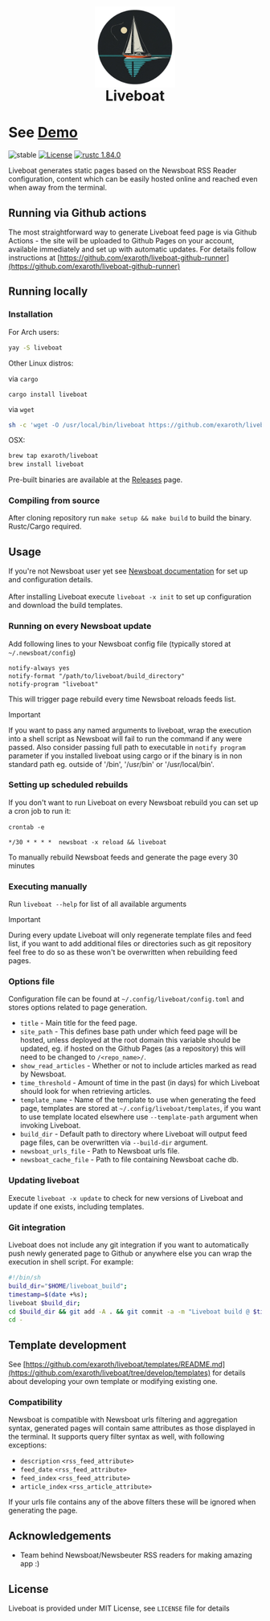 <h1 align="center">
<img align="center" width="160" height="160" src="logo.png" alt="Liveboat"><br/>
Liveboat
</h1>
<h1>See <a href="https://konrad.website/liveboat-github-runner" target="_blank">Demo</a></h1>

![stable](https://github.com/exaroth/liveboat/actions/workflows/test.yml/badge.svg?branch=main)
[![License](https://img.shields.io/github/license/exaroth/liveboat)](https://github.com/exaroth/liveboat/blob/develop/LICENSE)
[![rustc 1.84.0](https://img.shields.io/badge/rust-1.84%2B-orange.svg)](https://img.shields.io/badge/rust-1.84%2B-orange.svg)

Liveboat generates static pages based on the Newsboat RSS Reader configuration, content which can be easily hosted online and reached even when away from the terminal.

## Running via Github actions
The most straightforward way to generate Liveboat feed page is via Github Actions - the site will be uploaded to Github Pages on your account, available immediately and set up with automatic updates.
For details follow instructions at [https://github.com/exaroth/liveboat-github-runner](https://github.com/exaroth/liveboat-github-runner)

## Running locally

### Installation

For Arch users:

``` sh
yay -S liveboat
```

Other Linux distros:

via `cargo`
```
cargo install liveboat
```

via `wget`

``` sh
sh -c 'wget -O /usr/local/bin/liveboat https://github.com/exaroth/liveboat/releases/download/stable/liveboat-linux-musl && chmod +x /usr/local/bin/liveboat'
```

OSX:

``` sh
brew tap exaroth/liveboat
brew install liveboat
```

Pre-built binaries are available at the [Releases](https://github.com/exaroth/liveboat/releases/tag/stable) page.

### Compiling from source

After cloning repository run `make setup && make build` to build the binary. Rustc/Cargo required.

## Usage

If you're not Newsboat user yet see [Newsboat documentation](https://newsboat.org/releases/2.10.2/docs/newsboat.html) for set up and configuration details.
<br/>
<br/>
After installing Liveboat execute `liveboat -x init` to set up configuration and download the build templates.

### Running on every Newsboat update

Add following lines to your Newsboat config file (typically stored at `~/.newsboat/config`)

```
notify-always yes
notify-format "/path/to/liveboat/build_directory"
notify-program "liveboat"
```
This will trigger page rebuild every time Newsboat reloads feeds list.
> [!IMPORTANT]
> If you want to pass any named arguments to liveboat, wrap the execution into a shell script as Newsboat will fail to run the command if any were passed. Also consider passing full path to executable in `notify program` parameter if you installed liveboat using cargo or if the binary is in non standard path eg. outside of  '/bin', '/usr/bin' or '/usr/local/bin'.


###  Setting up scheduled rebuilds

If you don't want to run Liveboat on every Newsboat rebuild you can set up a cron job to run it:

`crontab -e`

```
*/30 * * * *  newsboat -x reload && liveboat
```

To manually rebuild Newsboat feeds and generate the page every 30 minutes

### Executing manually

Run `liveboat --help` for list of all available arguments

> [!IMPORTANT]
> During every update Liveboat will only regenerate template files and feed list, if you want to add additional files or directories such as git repository feel free to do so as these won't be overwritten when rebuilding feed pages.

### Options file

Configuration file can be found at `~/.config/liveboat/config.toml` and stores options related to page generation.

- `title` - Main title for the feed page.
- `site_path` - This defines base path under which feed page will be hosted, unless deployed at the root domain this variable should be updated, eg. if hosted on the Github Pages (as a repository) this will need to be changed to `/<repo_name>/`.
- `show_read_articles` - Whether or not to include articles marked as read by Newsboat.
- `time_threshold` - Amount of time in the past (in days) for which Liveboat should look for when retrieving articles. 
- `template_name` - Name of the template to use when generating the feed page, templates are stored at `~/.config/liveboat/templates`, if you want to use template located elsewhere use `--template-path` argument when invoking Liveboat.
- `build_dir` - Default path to directory where Liveboat will output feed page files, can be overwritten via `--build-dir` argument.
- `newsboat_urls_file` - Path to Newsboat urls file.
- `newsboat_cache_file` - Path to file containing Newsboat cache db.

### Updating liveboat

Execute `liveboat -x update` to check for new versions of Liveboat and update if one exists, including templates.


### Git integration

Liveboat does not include any git integration if you want to automatically push newly generated page to Github or anywhere else you can wrap the execution in shell script. For example:
``` sh
#!/bin/sh
build_dir="$HOME/liveboat_build";
timestamp=$(date +%s);
liveboat $build_dir;
cd $build_dir && git add -A . && git commit -a -m "Liveboat build @ $timestamp" && git push;
cd -
```

## Template development

See [https://github.com/exaroth/liveboat/templates/README.md](https://github.com/exaroth/liveboat/tree/develop/templates) for details about developing your own template or modifying existing one.

### Compatibility

Newsboat is compatible with Newsboat urls filtering and aggregation syntax, generated pages will contain same attributes as those displayed in the terminal. It supports query filter syntax as well, with following exceptions:
- `description` `<rss_feed_attribute>`
- `feed_date` `<rss_feed_attribute>`
- `feed_index` `<rss_feed_attribute>`
- `article_index` `<rss_article_attribute>`

If your urls file contains any of the above filters these will be ignored when generating the page. 

## Acknowledgements
- Team behind Newsboat/Newsbeuter RSS readers for making amazing app :)
 
## License
Liveboat is provided under MIT License, see `LICENSE` file for details


